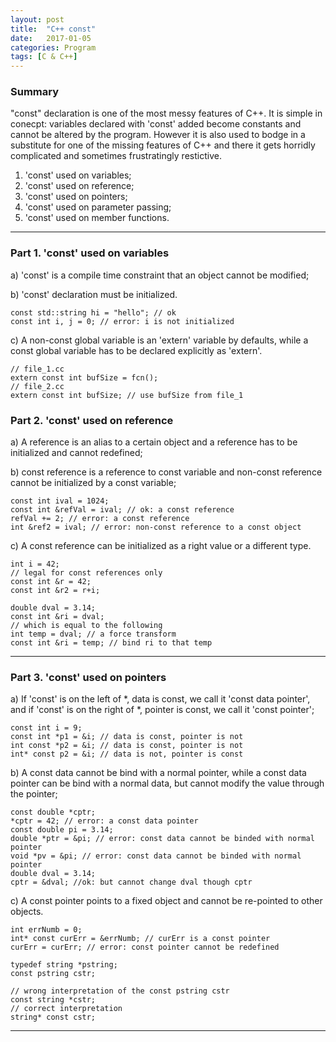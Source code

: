 ```yaml
---
layout: post
title:  "C++ const"
date:   2017-01-05
categories: Program
tags: [C & C++]
---
```


### Summary

"const" declaration is one of the most messy features of C++. It is simple in conecpt: variables declared with 'const' added become constants and cannot be altered by the program. However it is also used to bodge in a substitute for one of the missing features of C++ and there it gets horridly complicated and sometimes frustratingly restictive. 

1. 'const' used on variables;
2. 'const' used on reference;
3. 'const' used on pointers;
4. 'const' used on parameter passing;
5. 'const' used on member functions.

___

### Part 1. 'const' used on variables

a) 'const' is a compile time constraint that an object cannot be modified;

b) 'const' declaration must be initialized.

```
const std::string hi = "hello"; // ok
const int i, j = 0; // error: i is not initialized
```
c) A non-const global variable is an 'extern' variable by defaults, while a const global variable has to be declared explicitly as 'extern'.

```
// file_1.cc
extern const int bufSize = fcn();
// file_2.cc
extern const int bufSize; // use bufSize from file_1
```

### Part 2. 'const' used on reference

a) A reference is an alias to a certain object and a reference has to be initialized and cannot redefined;

b)  const reference is a reference to const variable and non-const reference cannot be initialized by a const variable;

```
const int ival = 1024;
const int &refVal = ival; // ok: a const reference
refVal += 2; // error: a const reference
int &ref2 = ival; // error: non-const reference to a const object
```

c) A const reference can be initialized as a right value or a different type.

```
int i = 42;
// legal for const references only
const int &r = 42;
const int &r2 = r+i;

double dval = 3.14; 
const int &ri = dval;
// which is equal to the following
int temp = dval; // a force transform
const int &ri = temp; // bind ri to that temp
```
___

### Part 3. 'const' used on pointers

a) If 'const' is on the left of \*, data is const, we call it 'const data pointer', and if 'const' is on the right of \*, pointer is const, we call it 'const pointer';

```
const int i = 9;
const int *p1 = &i; // data is const, pointer is not
int const *p2 = &i; // data is const, pointer is not
int* const p2 = &i; // data is not, pointer is const
```

b) A const data cannot be bind with a normal pointer, while a const data pointer can be bind with a normal data, but cannot modify the value through the pointer;

```
const double *cptr;
*cptr = 42; // error: a const data pointer
const double pi = 3.14;
double *ptr = &pi; // error: const data cannot be binded with normal pointer
void *pv = &pi; // error: const data cannot be binded with normal pointer
double dval = 3.14;
cptr = &dval; //ok: but cannot change dval though cptr
```
c) A const pointer points to a fixed object and cannot be re-pointed to other objects.

```
int errNumb = 0;
int* const curErr = &errNumb; // curErr is a const pointer
curErr = curErr; // error: const pointer cannot be redefined

typedef string *pstring;
const pstring cstr;

// wrong interpretation of the const pstring cstr
const string *cstr;
// correct interpretation
string* const cstr;
```
___

